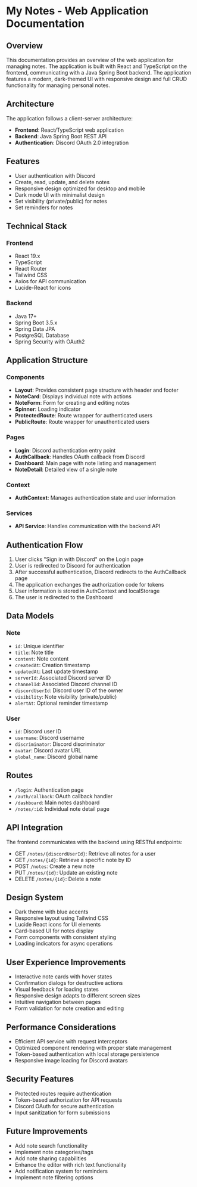 # My Notes - Web Application Documentation

## Overview

This documentation provides an overview of the web application for managing notes. The application is built with React and TypeScript on the frontend, communicating with a Java Spring Boot backend. The application features a modern, dark-themed UI with responsive design and full CRUD functionality for managing personal notes.

## Architecture

The application follows a client-server architecture:

- **Frontend**: React/TypeScript web application
- **Backend**: Java Spring Boot REST API
- **Authentication**: Discord OAuth 2.0 integration

## Features

- User authentication with Discord
- Create, read, update, and delete notes
- Responsive design optimized for desktop and mobile
- Dark mode UI with minimalist design
- Set visibility (private/public) for notes
- Set reminders for notes

## Technical Stack

### Frontend
- React 19.x
- TypeScript
- React Router
- Tailwind CSS 
- Axios for API communication
- Lucide-React for icons

### Backend
- Java 17+
- Spring Boot 3.5.x
- Spring Data JPA
- PostgreSQL Database
- Spring Security with OAuth2

## Application Structure

### Components

- **Layout**: Provides consistent page structure with header and footer
- **NoteCard**: Displays individual note with actions
- **NoteForm**: Form for creating and editing notes
- **Spinner**: Loading indicator
- **ProtectedRoute**: Route wrapper for authenticated users
- **PublicRoute**: Route wrapper for unauthenticated users

### Pages

- **Login**: Discord authentication entry point
- **AuthCallback**: Handles OAuth callback from Discord
- **Dashboard**: Main page with note listing and management
- **NoteDetail**: Detailed view of a single note

### Context

- **AuthContext**: Manages authentication state and user information

### Services

- **API Service**: Handles communication with the backend API

## Authentication Flow

1. User clicks "Sign in with Discord" on the Login page
2. User is redirected to Discord for authentication
3. After successful authentication, Discord redirects to the AuthCallback page
4. The application exchanges the authorization code for tokens
5. User information is stored in AuthContext and localStorage
6. The user is redirected to the Dashboard

## Data Models

### Note
- `id`: Unique identifier
- `title`: Note title
- `content`: Note content
- `createdAt`: Creation timestamp
- `updatedAt`: Last update timestamp
- `serverId`: Associated Discord server ID
- `channelId`: Associated Discord channel ID
- `discordUserId`: Discord user ID of the owner
- `visibility`: Note visibility (private/public)
- `alertAt`: Optional reminder timestamp

### User
- `id`: Discord user ID
- `username`: Discord username
- `discriminator`: Discord discriminator
- `avatar`: Discord avatar URL
- `global_name`: Discord global name

## Routes

- `/login`: Authentication page
- `/auth/callback`: OAuth callback handler
- `/dashboard`: Main notes dashboard
- `/notes/:id`: Individual note detail page

## API Integration

The frontend communicates with the backend using RESTful endpoints:

- GET `/notes/{discordUserId}`: Retrieve all notes for a user
- GET `/notes/{id}`: Retrieve a specific note by ID
- POST `/notes`: Create a new note
- PUT `/notes/{id}`: Update an existing note
- DELETE `/notes/{id}`: Delete a note

## Design System

- Dark theme with blue accents
- Responsive layout using Tailwind CSS
- Lucide React icons for UI elements
- Card-based UI for notes display
- Form components with consistent styling
- Loading indicators for async operations

## User Experience Improvements

- Interactive note cards with hover states
- Confirmation dialogs for destructive actions
- Visual feedback for loading states
- Responsive design adapts to different screen sizes
- Intuitive navigation between pages
- Form validation for note creation and editing

## Performance Considerations

- Efficient API service with request interceptors
- Optimized component rendering with proper state management
- Token-based authentication with local storage persistence
- Responsive image loading for Discord avatars

## Security Features

- Protected routes require authentication
- Token-based authorization for API requests
- Discord OAuth for secure authentication
- Input sanitization for form submissions

## Future Improvements

- Add note search functionality
- Implement note categories/tags
- Add note sharing capabilities
- Enhance the editor with rich text functionality
- Add notification system for reminders
- Implement note filtering options